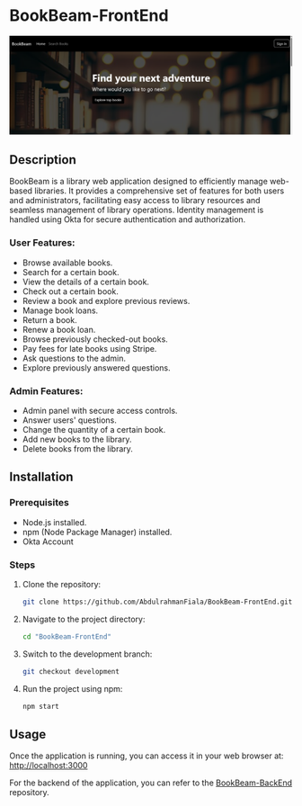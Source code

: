 # BookBeam-FrontEnd 
![BookBeam Landing Page](https://github.com/AbdulrahmanFiala/BookBeam-FrontEnd/blob/master/Demos/BookBeam.png)

## Description
BookBeam is a library web application designed to efficiently manage web-based libraries. It provides a comprehensive set of features for both users and administrators, facilitating easy access to library resources and seamless management of library operations. Identity management is handled using Okta for secure authentication and authorization.

### User Features:
- Browse available books.
- Search for a certain book.
- View the details of a certain book.
- Check out a certain book.
- Review a book and explore previous reviews.
- Manage book loans.
- Return a book.
- Renew a book loan.
- Browse previously checked-out books.
- Pay fees for late books using Stripe.
- Ask questions to the admin.
- Explore previously answered questions.

### Admin Features:
- Admin panel with secure access controls.
- Answer users' questions.
- Change the quantity of a certain book.
- Add new books to the library.
- Delete books from the library.


## Installation

### Prerequisites
- Node.js installed.
- npm (Node Package Manager) installed.
- Okta Account

### Steps
1. Clone the repository:
   ```bash
   git clone https://github.com/AbdulrahmanFiala/BookBeam-FrontEnd.git

2. Navigate to the project directory:
   ```bash
   cd "BookBeam-FrontEnd"

3. Switch to the development branch:
   ```bash
   git checkout development

4. Run the project using npm:
   ```bash
   npm start
   ```

## Usage
Once the application is running, you can access it in your web browser at:
[http://localhost:3000](http://localhost:3000)

For the backend of the application, you can refer to the [BookBeam-BackEnd](https://github.com/AbdulrahmanFiala/BookBeam-BackEnd) repository.

